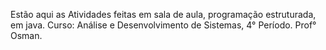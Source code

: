 Estão aqui as Atividades feitas em sala de aula, programação estruturada, em java. Curso: Análise e Desenvolvimento de Sistemas, 4° Período. Prof° Osman.
